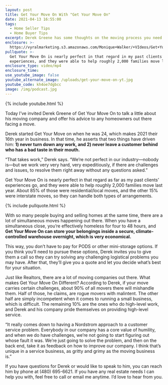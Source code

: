 ```yaml
---
layout: post
title: Get Your Move On With "Get Your Move On"
date: 2021-04-13 16:55:00
tags:
  - Home Seller Tips
  - Home Buyer Tips
excerpt: Derek Greene has some thoughts on the moving process you need to hear.
enclosure: >-
  https://vyralmarketing.s3.amazonaws.com/Monique+Walker/+VIdeos/Get+Your+Move+On+With+Get+Your+Move+On.mp4
pullquote: >-
  Get Your Move On is nearly perfect in that regard in my past clients’
  experiences, and they were able to help roughly 2,000 families move last year.
enclosure_type: video/mp4
enclosure_time:
use_youtube_image: false
youtube_alternate_image: /uploads/get-your-move-on-yt.jpg
youtube_code: kh4oe7dgbcc
image: /img/podcast.jpg
---
```

{% include youtube.html %}

Today I’ve invited Derek Greene of Get Your Move On to talk a little about his moving company and offer his advice to any homeowners out there facing a move.&nbsp;

Derek started Get Your Move on when he was 24, which makes 2021 their 16th year in business. In that time, he asserts that two things have driven him: **1) never turn down any work, and 2) never leave a customer behind who has a bad taste in their mouth.**&nbsp;

“That takes work,” Derek says. “We’re not perfect in our industry—nobody is—but we work very very hard, very expeditiously, if there are challenges and issues, to resolve them right away without any questions asked.”

Get Your Move On is nearly perfect in that regard as far as my past clients’ experiences go, and they were able to help roughly 2,000 families move last year. About 85% of those were residential/local moves, and the other 15% were interstate moves, so they can handle both types of arrangements.&nbsp;

{% include pullquote.html %}

With so many people buying and selling homes at the same time, there are a lot of simultaneous moves happening out there. When you have a simultaneous close, you’re effectively homeless for four to 48 hours, and **Get Your Move On can store your belongings inside a secure, climate-controlled warehouse overnight, which is very economical.&nbsp;**

This way, you don’t have to pay for PODS or other mini-storage options. If you think you’ll need to pursue these options, Derek invites you to give them a call so they can try solving any challenging logistical problems you may have. After that, they’ll give you a quote and let you decide what’s best for your situation.&nbsp;

Just like Realtors, there are a lot of moving companies out there. What makes Get Your Move On Different? According to Derek, if your move carries certain challenges, about 90% of all movers there will mishandle them. Half of those, he claims, are rogue movers with malintent. The other half are simply incompetent when it comes to running a small business, which is difficult. The remaining 10% are the ones who do high-level work, and Derek and his company pride themselves on providing high-level service.&nbsp;

“It really comes down to having a Nordstrom approach to a customer service problem. Everybody in our company has a core value of humility, and when we do have challenges, we’re not going to start figuring out whose fault it was. We’re just going to solve the problem, and then on the back end, take it as feedback on how to improve our company. I think that’s unique in a service business, as gritty and grimy as the moving business is.”&nbsp;

If you have questions for Derek or would like to speak to him, you can reach him by phone at (480) 695-6621. If you have any real estate needs I can help you with, feel free to call or email me anytime. I’d love to hear from you.
